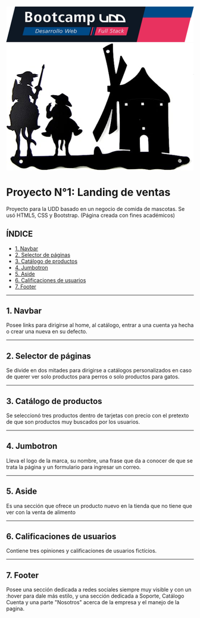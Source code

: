 ![Banner](./assets/images/banner.png)
![Banner](./assets/images/710aWPZGQ5L._AC_SX522_.jpg)

# Proyecto N°1: Landing de ventas

Proyecto para la UDD basado en un negocio de comida de mascotas.
Se usó HTML5, CSS y Bootstrap. (Página creada con fines académicos)

## **ÍNDICE**

* [1. Navbar](#1-navbar)
* [2. Selector de páginas](#2-selector-de-páginas)
* [3. Catálogo de productos](#3-catálogo-de-productos)
* [4. Jumbotron](#4-jumbotron)
* [5. Aside](#5-aside)
* [6. Calificaciones de usuarios](#6-calificaciones-de-usuarios)
* [7. Footer](#7-footer)

****

## 1. Navbar

Posee links para dirigirse al home, al catálogo, entrar a una cuenta ya hecha o crear una nueva en su defecto.

****

## 2. Selector de páginas


Se divide en dos mitades para dirigirse a catálogos personalizados en caso de querer ver solo productos para perros o solo productos para gatos.

****

## 3. Catálogo de productos

Se seleccionó tres productos dentro de tarjetas con precio con el pretexto de que son productos muy buscados por los usuarios.

****

## 4. Jumbotron

Lleva el logo de la marca, su nombre, una frase que da a conocer de que se trata la página y un formulario para ingresar un correo.

****

## 5. Aside

Es una sección que ofrece un producto nuevo en la tienda que no tiene que ver con la venta de alimento

****

## 6. Calificaciones de usuarios

Contiene tres opiniones y calificaciones de usuarios fictícios.

****

## 7. Footer

Posee una sección dedicada a redes sociales siempre muy visible y con un :hover para dale más estilo, y una sección dedicada a Soporte, Catálogo Cuenta y una parte "Nosotros" acerca de la empresa y el manejo de la pagina.
